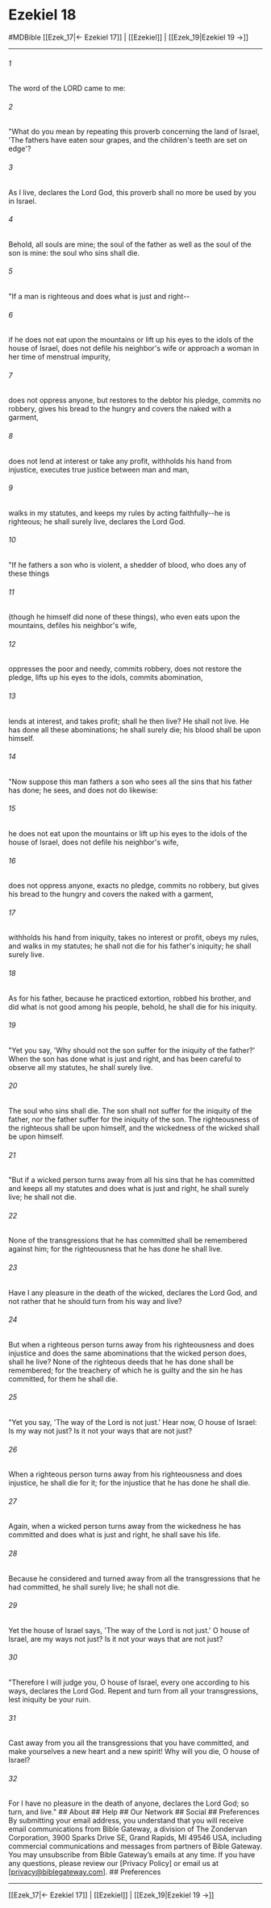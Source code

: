 # Ezekiel 18
#MDBible
[[Ezek_17|← Ezekiel 17]] | [[Ezekiel]] | [[Ezek_19|Ezekiel 19 →]]

***






###### 1 


The word of the LORD came to me: 





###### 2 


"What do you mean by repeating this proverb concerning the land of Israel, 'The fathers have eaten sour grapes, and the children's teeth are set on edge'? 





###### 3 


As I live, declares the Lord God, this proverb shall no more be used by you in Israel. 





###### 4 


Behold, all souls are mine; the soul of the father as well as the soul of the son is mine: the soul who sins shall die. 





###### 5 


"If a man is righteous and does what is just and right-- 





###### 6 


if he does not eat upon the mountains or lift up his eyes to the idols of the house of Israel, does not defile his neighbor's wife or approach a woman in her time of menstrual impurity, 





###### 7 


does not oppress anyone, but restores to the debtor his pledge, commits no robbery, gives his bread to the hungry and covers the naked with a garment, 





###### 8 


does not lend at interest or take any profit, withholds his hand from injustice, executes true justice between man and man, 





###### 9 


walks in my statutes, and keeps my rules by acting faithfully--he is righteous; he shall surely live, declares the Lord God. 





###### 10 


"If he fathers a son who is violent, a shedder of blood, who does any of these things 





###### 11 


(though he himself did none of these things), who even eats upon the mountains, defiles his neighbor's wife, 





###### 12 


oppresses the poor and needy, commits robbery, does not restore the pledge, lifts up his eyes to the idols, commits abomination, 





###### 13 


lends at interest, and takes profit; shall he then live? He shall not live. He has done all these abominations; he shall surely die; his blood shall be upon himself. 





###### 14 


"Now suppose this man fathers a son who sees all the sins that his father has done; he sees, and does not do likewise: 





###### 15 


he does not eat upon the mountains or lift up his eyes to the idols of the house of Israel, does not defile his neighbor's wife, 





###### 16 


does not oppress anyone, exacts no pledge, commits no robbery, but gives his bread to the hungry and covers the naked with a garment, 





###### 17 


withholds his hand from iniquity, takes no interest or profit, obeys my rules, and walks in my statutes; he shall not die for his father's iniquity; he shall surely live. 





###### 18 


As for his father, because he practiced extortion, robbed his brother, and did what is not good among his people, behold, he shall die for his iniquity. 





###### 19 


"Yet you say, 'Why should not the son suffer for the iniquity of the father?' When the son has done what is just and right, and has been careful to observe all my statutes, he shall surely live. 





###### 20 


The soul who sins shall die. The son shall not suffer for the iniquity of the father, nor the father suffer for the iniquity of the son. The righteousness of the righteous shall be upon himself, and the wickedness of the wicked shall be upon himself. 





###### 21 


"But if a wicked person turns away from all his sins that he has committed and keeps all my statutes and does what is just and right, he shall surely live; he shall not die. 





###### 22 


None of the transgressions that he has committed shall be remembered against him; for the righteousness that he has done he shall live. 





###### 23 


Have I any pleasure in the death of the wicked, declares the Lord God, and not rather that he should turn from his way and live? 





###### 24 


But when a righteous person turns away from his righteousness and does injustice and does the same abominations that the wicked person does, shall he live? None of the righteous deeds that he has done shall be remembered; for the treachery of which he is guilty and the sin he has committed, for them he shall die. 





###### 25 


"Yet you say, 'The way of the Lord is not just.' Hear now, O house of Israel: Is my way not just? Is it not your ways that are not just? 





###### 26 


When a righteous person turns away from his righteousness and does injustice, he shall die for it; for the injustice that he has done he shall die. 





###### 27 


Again, when a wicked person turns away from the wickedness he has committed and does what is just and right, he shall save his life. 





###### 28 


Because he considered and turned away from all the transgressions that he had committed, he shall surely live; he shall not die. 





###### 29 


Yet the house of Israel says, 'The way of the Lord is not just.' O house of Israel, are my ways not just? Is it not your ways that are not just? 





###### 30 


"Therefore I will judge you, O house of Israel, every one according to his ways, declares the Lord God. Repent and turn from all your transgressions, lest iniquity be your ruin. 





###### 31 


Cast away from you all the transgressions that you have committed, and make yourselves a new heart and a new spirit! Why will you die, O house of Israel? 





###### 32 


For I have no pleasure in the death of anyone, declares the Lord God; so turn, and live." ## About ## Help ## Our Network ## Social ## Preferences By submitting your email address, you understand that you will receive email communications from Bible Gateway, a division of The Zondervan Corporation, 3900 Sparks Drive SE, Grand Rapids, MI 49546 USA, including commercial communications and messages from partners of Bible Gateway. You may unsubscribe from Bible Gateway&rsquo;s emails at any time. If you have any questions, please review our [Privacy Policy] or email us at [privacy@biblegateway.com]. ## Preferences

***

[[Ezek_17|← Ezekiel 17]] | [[Ezekiel]] | [[Ezek_19|Ezekiel 19 →]]
